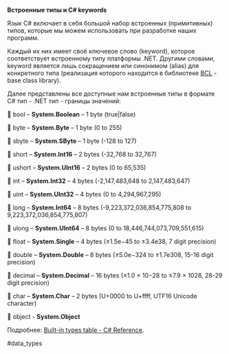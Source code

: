 **Встроенные типы и C# keywords**

Язык C# включает в себя большой набор встроенных (примитивных) типов, которые мы можем использовать при разработке наших программ.

Каждый их них имеет своё ключевое слово (keyword), которое соответствует встроенному типу платформы .NET. Другими словами, keyword является лишь сокращением или синонимом (alias) для конкретного типа (реализация которого находится в библиотеке [BCL](https://ru.wikipedia.org/wiki/Base_Class_Library) - base class library).

Далее представлены все доступные нам встроенные типы в формате C# тип - .NET тип - границы значений:

🔸 bool – **System.Boolean** – 1 byte (true|false)

🔸 byte – **System.Byte** – 1 byte (0 to 255)

🔸 sbyte – **System.SByte** – 1 byte (-128 to 127)

🔸 short – **System.Int16** – 2 bytes (-32,768 to 32,767)

🔸 ushort – **System.UInt16** – 2 bytes (0 to 65,535)

🔸 int – **System.Int32** – 4 bytes (-2,147,483,648 to 2,147,483,647)

🔸 uint – **System.UInt32** – 4 bytes (0 to 4,294,967,295)

🔸 long – **System.Int64** – 8 bytes (-9,223,372,036,854,775,808 to 9,223,372,036,854,775,807)

🔸 ulong – **System.UInt64** – 8 bytes (0 to 18,446,744,073,709,551,615)

🔸 float – **System.Single** – 4 bytes (±1.5e−45 to ±3.4e38, 7 digit precision)

🔸 double – **System.Double** – 8 bytes (±5.0e−324 to ±1.7e308, 15-16 digit precision)

🔸 decimal – **System.Decimal** – 16 bytes (±1.0 × 10−28 to ±7.9 × 1028, 28-29 digit precision)

🔸 char – **System.Char** – 2 bytes (U+0000 to U+ffff, UTF16 Unicode character)

🔸 object - **System.Object** 

Подробнее: [Built-in types table - C# Reference](https://docs.microsoft.com/en-us/dotnet/csharp/language-reference/keywords/built-in-types-table).

#data_types
